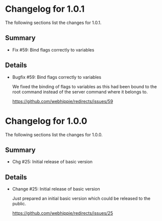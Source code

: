 # Changelog for 1.0.1

The following sections list the changes for 1.0.1.

## Summary

 * Fix #59: Bind flags correctly to variables

## Details

 * Bugfix #59: Bind flags correctly to variables

   We fixed the binding of flags to variables as this had been bound to the root command instead of
   the server command where it belongs to.

   https://github.com/webhippie/redirects/issues/59


# Changelog for 1.0.0

The following sections list the changes for 1.0.0.

## Summary

 * Chg #25: Initial release of basic version

## Details

 * Change #25: Initial release of basic version

   Just prepared an initial basic version which could be released to the public.

   https://github.com/webhippie/redirects/issues/25


